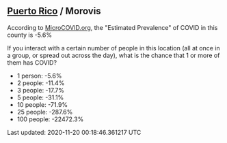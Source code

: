 
## [Puerto Rico](/united-states/puerto-rico) / Morovis

According to [MicroCOVID.org](http://microcovid.org),
the "Estimated Prevalence" of COVID in this county is -5.6%

If you interact with a certain number of people in this location
(all at once in a group, or spread out across the day), what is the chance that
1 or more of them has COVID?

- 1 person: -5.6%
- 2 people: -11.4%
- 3 people: -17.7%
- 5 people: -31.1%
- 10 people: -71.9%
- 25 people: -287.6%
- 100 people: -22472.3%

Last updated: 2020-11-20 00:18:46.361217 UTC
